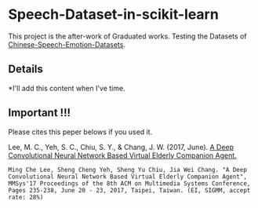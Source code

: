 # Speech-Dataset-in-scikit-learn

This project is the after-work of Graduated works.
Testing the Datasets of [Chinese-Speech-Emotion-Datasets](https://github.com/artmusic0/Chinese-Speech-Emotion-Datasets).

## Details

*I'll add this content when I've time.

## Important !!!

Please cites this peper belows if you used it.

Lee, M. C., Yeh, S. C., Chiu, S. Y., & Chang, J. W. (2017, June). [A Deep Convolutional Neural Network Based Virtual Elderly Companion Agent.](http://dl.acm.org/citation.cfm?id=3083220)

```
Ming Che Lee, Sheng Cheng Yeh, Sheng Yu Chiu, Jia Wei Chang. "A Deep Convolutional Neural Network Based Virtual Elderly Companion Agent", MMSys'17 Proceedings of the 8th ACM on Multimedia Systems Conference, Pages 235-238, June 20 - 23, 2017, Taipei, Taiwan. (EI, SIGMM, accept rate: 28%)
```
